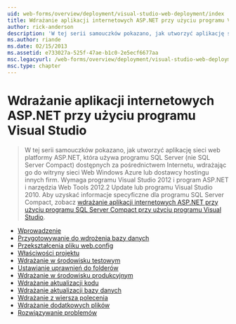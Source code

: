 ```yaml
---
uid: web-forms/overview/deployment/visual-studio-web-deployment/index
title: Wdrażanie aplikacji internetowych ASP.NET przy użyciu programu Visual Studio | Dokumentacja firmy Microsoft
author: rick-anderson
description: 'W tej serii samouczków pokazano, jak utworzyć aplikację sieci web platformy ASP.NET, która używa programu SQL Server (nie SQL Server Compact) dostępnych za pośrednictwem Internetu przez wdrożenie jej t...'
ms.author: riande
ms.date: 02/15/2013
ms.assetid: e733027a-525f-47ae-b1c0-2e5ecf6677aa
msc.legacyurl: /web-forms/overview/deployment/visual-studio-web-deployment
msc.type: chapter
---
```

<a name="aspnet-web-deployment-using-visual-studio"></a>Wdrażanie aplikacji internetowych ASP.NET przy użyciu programu Visual Studio
====================
> W tej serii samouczków pokazano, jak utworzyć aplikację sieci web platformy ASP.NET, która używa programu SQL Server (nie SQL Server Compact) dostępnych za pośrednictwem Internetu, wdrażając go do witryny sieci Web Windows Azure lub dostawcy hostingu innych firm. Wymaga programu Visual Studio 2012 i program ASP.NET i narzędzia Web Tools 2012.2 Update lub programu Visual Studio 2010. Aby uzyskać informacje specyficzne dla programu SQL Server Compact, zobacz [wdrażanie aplikacji internetowych ASP.NET przy użyciu programu SQL Server Compact przy użyciu programu Visual Studio](../../older-versions-getting-started/deployment-to-a-hosting-provider/deployment-to-a-hosting-provider-introduction-1-of-12.md).


- [Wprowadzenie](introduction.md)
- [Przygotowywanie do wdrożenia bazy danych](preparing-databases.md)
- [Przekształcenia pliku web.config](web-config-transformations.md)
- [Właściwości projektu](project-properties.md)
- [Wdrażanie w środowisku testowym](deploying-to-iis.md)
- [Ustawianie uprawnień do folderów](setting-folder-permissions.md)
- [Wdrażanie w środowisku produkcyjnym](deploying-to-production.md)
- [Wdrażanie aktualizacji kodu](deploying-a-code-update.md)
- [Wdrażanie aktualizacji bazy danych](deploying-a-database-update.md)
- [Wdrażanie z wiersza polecenia](command-line-deployment.md)
- [Wdrażanie dodatkowych plików](deploying-extra-files.md)
- [Rozwiązywanie problemów](troubleshooting.md)
